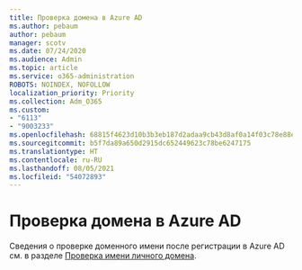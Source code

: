 ```yaml
---
title: Проверка домена в Azure AD
ms.author: pebaum
author: pebaum
manager: scotv
ms.date: 07/24/2020
ms.audience: Admin
ms.topic: article
ms.service: o365-administration
ROBOTS: NOINDEX, NOFOLLOW
localization_priority: Priority
ms.collection: Adm_O365
ms.custom:
- "6113"
- "9003233"
ms.openlocfilehash: 68815f4623d10b3b3eb187d2adaa9cb43d8af0a14f03c78e88ef6ebb52ed586d
ms.sourcegitcommit: b5f7da89a650d2915dc652449623c78be6247175
ms.translationtype: HT
ms.contentlocale: ru-RU
ms.lasthandoff: 08/05/2021
ms.locfileid: "54072893"
---
```

# <a name="verify-your-domain-in-azure-ad"></a>Проверка домена в Azure AD

Сведения о проверке доменного имени после регистрации в Azure AD см. в разделе [Проверка имени личного домена](https://docs.microsoft.com/azure/active-directory/fundamentals/add-custom-domain#verify-your-custom-domain-name).
